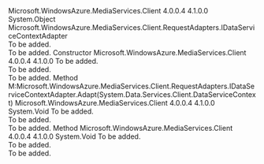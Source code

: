 <Type Name="OAuthDataServiceAdapter" FullName="Microsoft.WindowsAzure.MediaServices.Client.OAuth.OAuthDataServiceAdapter">
  <TypeSignature Language="C#" Value="public class OAuthDataServiceAdapter : Microsoft.WindowsAzure.MediaServices.Client.RequestAdapters.IDataServiceContextAdapter" />
  <TypeSignature Language="ILAsm" Value=".class public auto ansi beforefieldinit OAuthDataServiceAdapter extends System.Object implements class Microsoft.WindowsAzure.MediaServices.Client.RequestAdapters.IDataServiceContextAdapter" />
  <TypeSignature Language="DocId" Value="T:Microsoft.WindowsAzure.MediaServices.Client.OAuth.OAuthDataServiceAdapter" />
  <TypeSignature Language="VB.NET" Value="Public Class OAuthDataServiceAdapter&#xA;Implements IDataServiceContextAdapter" />
  <TypeSignature Language="F#" Value="type OAuthDataServiceAdapter = class&#xA;    interface IDataServiceContextAdapter" />
  <AssemblyInfo>
    <AssemblyName>Microsoft.WindowsAzure.MediaServices.Client</AssemblyName>
    <AssemblyVersion>4.0.0.4</AssemblyVersion>
    <AssemblyVersion>4.1.0.0</AssemblyVersion>
  </AssemblyInfo>
  <Base>
    <BaseTypeName>System.Object</BaseTypeName>
  </Base>
  <Interfaces>
    <Interface>
      <InterfaceName>Microsoft.WindowsAzure.MediaServices.Client.RequestAdapters.IDataServiceContextAdapter</InterfaceName>
    </Interface>
  </Interfaces>
  <Docs>
    <summary>To be added.</summary>
    <remarks>To be added.</remarks>
  </Docs>
  <Members>
    <Member MemberName=".ctor">
      <MemberSignature Language="C#" Value="public OAuthDataServiceAdapter (Microsoft.WindowsAzure.MediaServices.Client.ITokenProvider tokenProvider);" />
      <MemberSignature Language="ILAsm" Value=".method public hidebysig specialname rtspecialname instance void .ctor(class Microsoft.WindowsAzure.MediaServices.Client.ITokenProvider tokenProvider) cil managed" />
      <MemberSignature Language="DocId" Value="M:Microsoft.WindowsAzure.MediaServices.Client.OAuth.OAuthDataServiceAdapter.#ctor(Microsoft.WindowsAzure.MediaServices.Client.ITokenProvider)" />
      <MemberSignature Language="VB.NET" Value="Public Sub New (tokenProvider As ITokenProvider)" />
      <MemberSignature Language="F#" Value="new Microsoft.WindowsAzure.MediaServices.Client.OAuth.OAuthDataServiceAdapter : Microsoft.WindowsAzure.MediaServices.Client.ITokenProvider -&gt; Microsoft.WindowsAzure.MediaServices.Client.OAuth.OAuthDataServiceAdapter" Usage="new Microsoft.WindowsAzure.MediaServices.Client.OAuth.OAuthDataServiceAdapter tokenProvider" />
      <MemberType>Constructor</MemberType>
      <AssemblyInfo>
        <AssemblyName>Microsoft.WindowsAzure.MediaServices.Client</AssemblyName>
        <AssemblyVersion>4.0.0.4</AssemblyVersion>
        <AssemblyVersion>4.1.0.0</AssemblyVersion>
      </AssemblyInfo>
      <Parameters>
        <Parameter Name="tokenProvider" Type="Microsoft.WindowsAzure.MediaServices.Client.ITokenProvider" />
      </Parameters>
      <Docs>
        <param name="tokenProvider">To be added.</param>
        <summary>To be added.</summary>
        <remarks>To be added.</remarks>
      </Docs>
    </Member>
    <Member MemberName="Adapt">
      <MemberSignature Language="C#" Value="public void Adapt (System.Data.Services.Client.DataServiceContext dataServiceContext);" />
      <MemberSignature Language="ILAsm" Value=".method public hidebysig newslot virtual instance void Adapt(class System.Data.Services.Client.DataServiceContext dataServiceContext) cil managed" />
      <MemberSignature Language="DocId" Value="M:Microsoft.WindowsAzure.MediaServices.Client.OAuth.OAuthDataServiceAdapter.Adapt(System.Data.Services.Client.DataServiceContext)" />
      <MemberSignature Language="F#" Value="abstract member Adapt : System.Data.Services.Client.DataServiceContext -&gt; unit&#xA;override this.Adapt : System.Data.Services.Client.DataServiceContext -&gt; unit" Usage="oAuthDataServiceAdapter.Adapt dataServiceContext" />
      <MemberType>Method</MemberType>
      <Implements>
        <InterfaceMember>M:Microsoft.WindowsAzure.MediaServices.Client.RequestAdapters.IDataServiceContextAdapter.Adapt(System.Data.Services.Client.DataServiceContext)</InterfaceMember>
      </Implements>
      <AssemblyInfo>
        <AssemblyName>Microsoft.WindowsAzure.MediaServices.Client</AssemblyName>
        <AssemblyVersion>4.0.0.4</AssemblyVersion>
        <AssemblyVersion>4.1.0.0</AssemblyVersion>
      </AssemblyInfo>
      <ReturnValue>
        <ReturnType>System.Void</ReturnType>
      </ReturnValue>
      <Parameters>
        <Parameter Name="dataServiceContext" Type="System.Data.Services.Client.DataServiceContext" />
      </Parameters>
      <Docs>
        <param name="dataServiceContext">To be added.</param>
        <summary>To be added.</summary>
        <remarks>To be added.</remarks>
      </Docs>
    </Member>
    <Member MemberName="AddAccessTokenToRequest">
      <MemberSignature Language="C#" Value="public void AddAccessTokenToRequest (System.Net.WebRequest request);" />
      <MemberSignature Language="ILAsm" Value=".method public hidebysig instance void AddAccessTokenToRequest(class System.Net.WebRequest request) cil managed" />
      <MemberSignature Language="DocId" Value="M:Microsoft.WindowsAzure.MediaServices.Client.OAuth.OAuthDataServiceAdapter.AddAccessTokenToRequest(System.Net.WebRequest)" />
      <MemberSignature Language="VB.NET" Value="Public Sub AddAccessTokenToRequest (request As WebRequest)" />
      <MemberSignature Language="F#" Value="member this.AddAccessTokenToRequest : System.Net.WebRequest -&gt; unit" Usage="oAuthDataServiceAdapter.AddAccessTokenToRequest request" />
      <MemberType>Method</MemberType>
      <AssemblyInfo>
        <AssemblyName>Microsoft.WindowsAzure.MediaServices.Client</AssemblyName>
        <AssemblyVersion>4.0.0.4</AssemblyVersion>
        <AssemblyVersion>4.1.0.0</AssemblyVersion>
      </AssemblyInfo>
      <ReturnValue>
        <ReturnType>System.Void</ReturnType>
      </ReturnValue>
      <Parameters>
        <Parameter Name="request" Type="System.Net.WebRequest" />
      </Parameters>
      <Docs>
        <param name="request">To be added.</param>
        <summary>To be added.</summary>
        <remarks>To be added.</remarks>
      </Docs>
    </Member>
  </Members>
</Type>